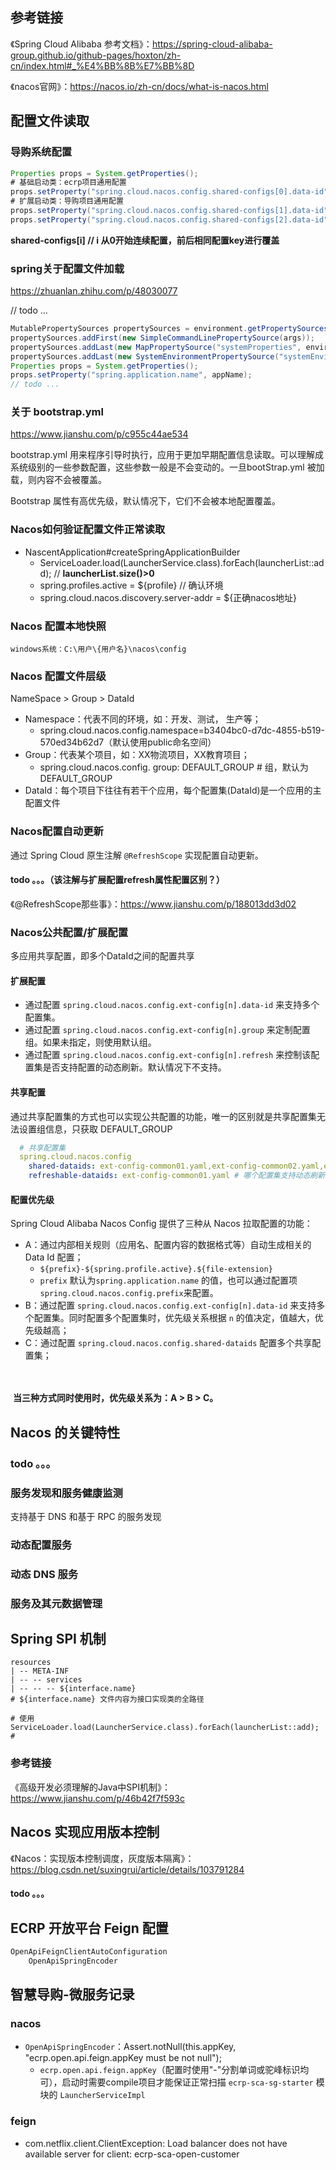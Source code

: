 ## 参考链接

《Spring Cloud Alibaba 参考文档》：https://spring-cloud-alibaba-group.github.io/github-pages/hoxton/zh-cn/index.html#_%E4%BB%8B%E7%BB%8D

《nacos官网》：https://nacos.io/zh-cn/docs/what-is-nacos.html



## 配置文件读取



### 导购系统配置

```java
Properties props = System.getProperties();
# 基础启动类：ecrp项目通用配置
props.setProperty("spring.cloud.nacos.config.shared-configs[0].data-id", NacosConstant.getNacosConfigShareName("ecrp-sca-common", profile, "yml"));
# 扩展启动类：导购项目通用配置
props.setProperty("spring.cloud.nacos.config.shared-configs[1].data-id", "ecrp-sca-sg-application-" + profile + ".yml");
props.setProperty("spring.cloud.nacos.config.shared-configs[2].data-id", "ecrp-sca-sg-common-" + profile + ".yml");
```

**shared-configs[i] // i 从0开始连续配置，前后相同配置key进行覆盖**



### spring关于配置文件加载

https://zhuanlan.zhihu.com/p/48030077

// todo ...

```java
MutablePropertySources propertySources = environment.getPropertySources();
propertySources.addFirst(new SimpleCommandLinePropertySource(args));
propertySources.addLast(new MapPropertySource("systemProperties", environment.getSystemProperties()));
propertySources.addLast(new SystemEnvironmentPropertySource("systemEnvironment", environment.getSystemEnvironment()));
Properties props = System.getProperties();
props.setProperty("spring.application.name", appName);
// todo ...
```



### 关于 bootstrap.yml

https://www.jianshu.com/p/c955c44ae534

bootstrap.yml 用来程序引导时执行，应用于更加早期配置信息读取。可以理解成系统级别的一些参数配置，这些参数一般是不会变动的。一旦bootStrap.yml 被加载，则内容不会被覆盖。

Bootstrap 属性有高优先级，默认情况下，它们不会被本地配置覆盖。



### Nacos如何验证配置文件正常读取

- NascentApplication#createSpringApplicationBuilder
  - ServiceLoader.load(LauncherService.class).forEach(launcherList::add); // **launcherList.size()>0**
  - spring.profiles.active = ${profile} // 确认环境 
  - spring.cloud.nacos.discovery.server-addr = ${正确nacos地址}



### Nacos 配置本地快照

`windows系统：C:\用户\{用户名}\nacos\config`



### Nacos 配置文件层级

NameSpace > Group > DataId

- Namespace：代表不同的环境，如：开发、测试， 生产等；
  - spring.cloud.nacos.config.namespace=b3404bc0-d7dc-4855-b519-570ed34b62d7（默认使用public命名空间）
- Group：代表某个项目，如：XX物流项目，XX教育项目；
  - spring.cloud.nacos.config. group: DEFAULT_GROUP # 组，默认为 DEFAULT_GROUP 
- DataId：每个项目下往往有若干个应用，每个配置集(DataId)是一个应用的主配置文件



### Nacos配置自动更新

通过 Spring Cloud 原生注解 `@RefreshScope` 实现配置自动更新。

#### todo 。。。（该注解与扩展配置refresh属性配置区别？）

《@RefreshScope那些事》：https://www.jianshu.com/p/188013dd3d02



### Nacos公共配置/扩展配置

多应用共享配置，即多个DataId之间的配置共享

#### 扩展配置

- 通过配置 `spring.cloud.nacos.config.ext-config[n].data-id` 来支持多个配置集。
- 通过配置 `spring.cloud.nacos.config.ext-config[n].group` 来定制配置组。如果未指定，则使用默认组。
- 通过配置 `spring.cloud.nacos.config.ext-config[n].refresh` 来控制该配置集是否支持配置的动态刷新。默认情况下不支持。

#### 共享配置

通过共享配置集的方式也可以实现公共配置的功能，唯一的区别就是共享配置集无法设置组信息，只获取 DEFAULT_GROUP

```yaml
  # 共享配置集
  spring.cloud.nacos.config
    shared-dataids: ext-config-common01.yaml,ext-config-common02.yaml,ext-config-common03.yaml # 多个配置集逗号隔开
    refreshable-dataids: ext-config-common01.yaml # 哪个配置集支持动态刷新
```

#### 配置优先级

Spring Cloud Alibaba Nacos Config 提供了三种从 Nacos 拉取配置的功能：

- A：通过内部相关规则（应用名、配置内容的数据格式等）自动生成相关的 Data Id 配置；
  - `${prefix}-${spring.profile.active}.${file-extension}`
  - `prefix` 默认为`spring.application.name` 的值，也可以通过配置项 `spring.cloud.nacos.config.prefix`来配置。
- B：通过配置 `spring.cloud.nacos.config.ext-config[n].data-id` 来支持多个配置集。同时配置多个配置集时，优先级关系根据 `n` 的值决定，值越大，优先级越高；
- C：通过配置 `spring.cloud.nacos.config.shared-dataids` 配置多个共享配置集；

　

​	**当三种方式同时使用时，优先级关系为：A > B > C。**



## Nacos 的关键特性



### todo 。。。



### 服务发现和服务健康监测

支持基于 DNS 和基于 RPC 的服务发现

### 动态配置服务

### 动态 DNS 服务

### 服务及其元数据管理



## Spring SPI 机制



```
resources
| -- META-INF
| -- -- services 
| -- -- -- ${interface.name}
# ${interface.name} 文件内容为接口实现类的全路径

# 使用
ServiceLoader.load(LauncherService.class).forEach(launcherList::add);
#
```



### 参考链接

《高级开发必须理解的Java中SPI机制》：https://www.jianshu.com/p/46b42f7f593c



## Nacos 实现应用版本控制

《Nacos：实现版本控制调度，灰度版本隔离》：https://blog.csdn.net/suxingrui/article/details/103791284

#### todo 。。。



## ECRP 开放平台 Feign 配置

```java
OpenApiFeignClientAutoConfiguration
    OpenApiSpringEncoder
```



## 智慧导购-微服务记录

### nacos

- `OpenApiSpringEncoder`：Assert.notNull(this.appKey, "ecrp.open.api.feign.appKey must be not null");
  - `ecrp.open.api.feign.appKey`（配置时使用"-"分割单词或驼峰标识均可），启动时需要compile项目才能保证正常扫描 `ecrp-sca-sg-starter` 模块的 `LauncherServiceImpl`

### feign

- com.netflix.client.ClientException: Load balancer does not have available server for client: ecrp-sca-open-customer 

